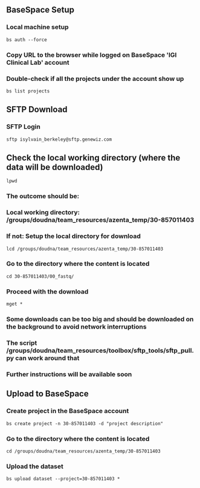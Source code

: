 
## BaseSpace Setup
### Local machine setup
`bs auth --force`

### Copy URL to the browser while logged on BaseSpace 'IGI Clinical Lab' account
### Double-check if all the projects under the account show up 
`bs list projects`

## SFTP Download
### SFTP Login
`sftp isylvain_berkeley@sftp.genewiz.com`

## Check the local working directory (where the data will be downloaded)
`lpwd`

### The outcome should be:
### Local working directory: /groups/doudna/team_resources/azenta_temp/30-857011403
### If not: Setup the local directory for download
`lcd /groups/doudna/team_resources/azenta_temp/30-857011403`    

### Go to the directory where the content is located
`cd 30-857011403/00_fastq/`

### Proceed with the download
`mget *`

### Some downloads can be too big and should be downloaded on the background to avoid network interruptions
### The script /groups/doudna/team_resources/toolbox/sftp_tools/sftp_pull.py can work around that
### Further instructions will be available soon


## Upload to BaseSpace
### Create project in the BaseSpace account
`bs create project -n 30-857011403 -d "project description"`

### Go to the directory where the content is located
`cd /groups/doudna/team_resources/azenta_temp/30-857011403`

### Upload the dataset
`bs upload dataset --project=30-857011403 *`

